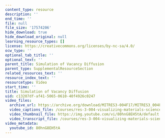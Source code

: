 ```yaml
---
content_type: resource
description: ''
end_time: ''
file: null
file_size: '17574206'
hide_download: true
hide_download_original: null
learning_resource_types: []
license: https://creativecommons.org/licenses/by-nc-sa/4.0/
ocw_type: ''
optional_tab_title: ''
optional_text: ''
parent_title: Simulation of Vacancy Diffusion
parent_type: SupplementalResourceSection
related_resources_text: ''
resource_index_text: ''
resourcetype: Video
start_time: ''
title: Simulation of Vacancy Diffusion
uid: c13207df-af41-5065-0610-40f4926c0247
video_files:
  archive_url: https://archive.org/download/MITRES3-004F17/MITRES3_004F17_2012_javed_300k.mp4
  video_captions_file: /courses/res-3-004-visualizing-materials-science-fall-2017/867e0c4050f65866a8f77a0e7cc088fc_80hnG8EH5tA.vtt
  video_thumbnail_file: https://img.youtube.com/vi/80hnG8EH5tA/default.jpg
  video_transcript_file: /courses/res-3-004-visualizing-materials-science-fall-2017/b6a8028f58d4048018daa13b3870dea2_80hnG8EH5tA.pdf
video_metadata:
  youtube_id: 80hnG8EH5tA
---
```

